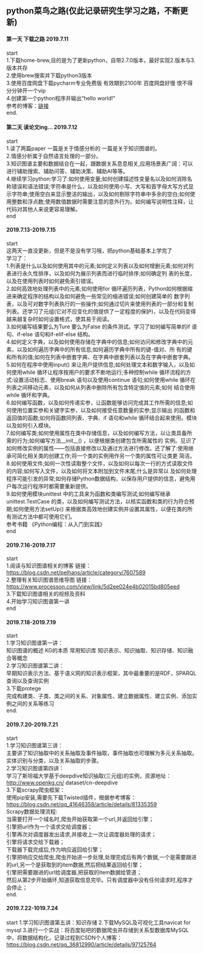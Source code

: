 ## python菜鸟之路(仅此记录研究生学习之路，不断更新)  
#### 第一天 下载之路 2019.7.11  
start  
1.下载home-brew,目的是为了更新python，自带2.7.0版本，最好实现2.版本与3.版本共存  
2.使用brew搜索并下载python3版本  
3.使用百度网盘下载pycharm专业免费版 有效期到2100年 百度网盘好慢 恨不得分分钟开一个vip  
4.创建第一个python程序并输出“hello world!”  
参考的博客：[链接](https://www.jianshu.com/p/79f5eae9f04f)  
end. 
#### 第二天 读论文ing... 2019.7.12  
start   
1.读了两篇paper 一篇是关于情感分析的 一篇是关于知识图谱的。   
2.情感分析属于自然语言处理的一部分。  
3.知识图谱主要和数据结合在一起，跟数据关系息息相关,应用场景表广阔：可以进行辅助搜索、辅助问答、辅助决策、辅助AI等等。  
4.继续学习python:学习了:如何使用变量;如何创建描述性变量名以及如何消除名称错误和语法错误;字符串是什么，以及如何使用小写、大写和首字母大写方式显示字符串;使用空白来显示整洁的输出，以及如何剔除字符串中多余的空白;如何使用整数和浮点数;使用数值数据时需要注意的意外行为。如何编写说明性注释，让代码对其他人来说更容易理解。  
end  
#### 2019.7.13-2019.7.15  
start  
这两天一直没更新，但是不是没有学习哦，把python基础基本上学完了  
学习了：  
1.列表是什么以及如何使用其中的元素;如何定义列表以及如何增删元素;如何对列表进行永久性排序，以及如何为展示列表而进行临时排序;如何确定列
表的长度，以及在使用列表时如何避免索引错误。  
2.如何高效地处理列表中的元素;如何使用for 循环遍历列表，Python如何根据缩进来确定程序的结构以及如何避免一些常见的缩进错误;如何创建简单的 数字列表，以及可对数字列表执行的一些操作;如何通过切片来使用列表的一部分和复制列表。还学习了元组(它对不应变化的值提供了一定程度的保护)，以及在代码变得 越来越复杂时如何设置格式，使其易于阅读。  
3.如何编写结果要么为Ture 要么为False 的条件测试。学习了如何编写简单的if 语句、if-else 语句和if-elif-else 结构。  
4.如何定义字典，以及如何使用存储在字典中的信息;如何访问和修改字典中的元素，以及如何遍历字典中的所有信息;如何遍历字典中所有的键-值对、所
有的键和所有的值;如何在列表中嵌套字典、在字典中嵌套列表以及在字典中嵌套字典。  
5.如何在程序中使用input() 来让用户提供信息;如何处理文本和数字输入，以及如何使用while 循环让程序按用户的要求不断地运行;多种控制while 循环流程的方式:设置活动标志、使用break 语句以及使用continue 语句;如何使用while 循环在列表之间移动元素，以及如何从列表中删除所有包含特定值的元素;如何 结合使用while 循环和字典。  
6.如何编写函数，以及如何传递实参，让函数能够访问完成其工作所需的信息;如何使用位置实参和关键字实参，以及如何接受任意数量的实参;显示输出 的函数和返回值的函数;如何将函数同列表、字典、if 语句和while 循环结合起来使用。模块以及如何引入模块。  
7.如何编写类;如何使用属性在类中存储信息，以及如何编写方法，以让类具备所需的行为;如何编写方法__init__() ，以便根据类创建包含所需属性的 实例。见识了如何修改实例的属性——包括直接修改以及通过方法进行修改。还了解了:使用继承可简化相关类的创建工作;将一个类的实例用作另一个类的属性可让类更 简洁。  
8.如何使用文件;如何一次性读取整个文件，以及如何以每次一行的方式读取文件的内容;如何写入文件，以及如何将文本附加到文件末尾;什么是异常以 及如何处理程序可能引发的异常;如何存储Python数据结构，以保存用户提供的信息，避免用户每次运行程序时都需要重新提供。  
9.如何使用模块unittest 中的工具来为函数和类编写测试;如何编写继承unittest.TestCase 的类，以及如何编写测试方法，以核实函数和类的行为符合预期;如何使用方法setUp() 来根据类高效地创建实例并设置其属性，以便在类的所有测试方法中都可使用它们。  
参考书籍 《Python编程：从入门到实践》  
end  
#### 2019.7.16-2019.7.17  
start   
1.阅读与知识图谱相关的博客 链接：https://blog.csdn.net/pelhans/article/category/7607589  
2.整理有关知识图谱思维导图 链接：https://www.processon.com/view/link/5d2ee024e4b02015bd805eed  
3.下载知识图谱相关的视频及资料  
4.开始学习知识图谱第一讲  
end  
#### 2019.7.18-2019.7.19
start  
1.学习知识图谱第一讲：  
知识图谱的概述 KG的本质 常用知识库 知识表示、知识抽取、知识存储、知识融合等概念  
2.学习知识图谱第二讲：  
早期知识表示方法、基于语义网的知识表示框架，其中最重要的是RDF，SPARQL查询以及查询实例  
3.下载protege  
完成构建类、子类、类之间的关系、对象属性、建立数据属性、建立实例、添加实例之间的关系等练习  
end. 
#### 2019.7.20-2019.7.21  
start  
1.学习知识图谱第三讲：  
主要讲了知识抽取中的关系抽取及事件抽取，事件抽取也可理解为多元关系抽取。实体识别与分类，以及关系抽取的步骤。  
2.学习知识图谱第四讲：  
学习了斯坦福大学基于deepdive知识抽取(三元组)的实例，资源地址：http://www.openkg.cn/ dataset/cn-deepdive  
3.下载scrapy爬虫框架：  
使用pip安装,需要先下载Twisted插件，根据参考博客：https://blog.csdn.net/qq_41646358/article/details/81335359  
Scrapy数据处理流程:  
当需要打开一个域名时,爬虫开始获取第一个url,并返回给引擎；   
引擎把url作为一个请求交给调度器；  
引擎再次对调度器发出请求,并接收上一次让调度器处理的请求；  
引擎将请求交给下载器；  
下载器下载完成后,作为响应返回给引擎；  
引擎把响应交给爬虫,爬虫开始进一步处理,处理完成后有两个数据,一个是需要跟进的url,另一个是获取到的item数据,然后把结果返回给引擎；  
引擎把需要跟进的url给调度器,把获取的item数据给管道；  
然后从第2步开始循环,知道获取信息完毕。只有调度器中没有任何请求时,程序才会停止；  
end.
#### 2019.7.22-1019.7.24
start
1.学习知识图谱第五讲：知识存储
2.下载MySQL及可视化工具navicat for mysql
3.进行一个实战：将百度贴吧的数据爬虫并存储到关系型数据库MySQL中，将数据结构化，记录过程到CSDN个人博客：https://blog.csdn.net/qq_36812990/article/details/97125764


